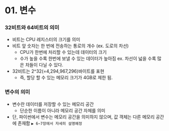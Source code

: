 # 01. 변수


### 32비트와 64비트의 의미

- 비트는 CPU 레지스터의 크기를 의미
- 비트 앞 숫자는 한 번에 전송하는 통로의 개수 (ex. 도로의 차선)
  - CPU가 한번에 처리할 수 있는데 데이터의 크기
  - 수가 높을 수록 한번에 보낼 수 있는 데이터가 높아짐
    ex. 차선이 넓을 수록 많은 차들이 다닐 수 있다.
- 32비트는 2^32(=4,294,967,296)바이트를 표현
  - 즉, 할당 할 수 있는 메모리 크기가 4GB로 제한 됨.

### 변수의 의미

- 변수란 데이터를 저장할 수 있는 메모리 공간
  - 단순한 이름이 아니라 메모리 공간 자체를 의미
- 단, 파이썬에서 변수는 메모리 공간을 의미하지 않으며, 값 객체는 다른 메모리 공간에 존재함
  `▶ 6~7장에서 자세히 설명예정`
